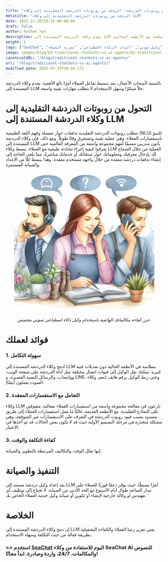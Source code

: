 ```yaml
---
title: "ما يجب أن تعرفه الشركات عن روبوتات الدردشة: الرحلة من روبوتات الدردشة التقليدية إلى وكلاء LLM"
metatitle: "الرحلة من روبوتات الدردشة التقليدية إلى وكلاء LLM"
date: 2023-12-26T10:25:00-08:00
draft: false
author: Xuchen Yao
description: يقدم وكلاء الدردشة المستندة إلى LLM للشركات حلاً سهلاً وفعالاً لتفاعلات العملاء، ولا يتطلب مهارات تقنية معقدة ويتكامل بسلاسة مع الأنظمة الحالية.
weight: 1
tags: ["SeaChat", "وكيل صوتي", "أدوات الذكاء الاصطناعي", "تجربة العملاء"]
image: images/blog/63-traditional-chatbots-vs-ai-agents/63-traditional-chatbots-vs-ai-agents.png
canonicalURL: "/blog/traditional-chatbots-vs-ai-agents/"
url: "/blog/traditional-chatbots-vs-ai-agents/"
modified_date: 2025-07-29T20:45:17Z
---
```


بالنسبة لأصحاب الأعمال، يعد تبسيط تفاعل العملاء أمرًا بالغ الأهمية. يقدم وكلاء الدردشة المستندة إلى LLM حلاً مبتكرًا وسهل الاستخدام لا يتطلب مهارات تقنية واسعة.

# **التحول من روبوتات الدردشة التقليدية إلى وكلاء الدردشة المستندة إلى LLM**
تتطلب روبوتات الدردشة التقليدية تدفقات حوار مفصلة وفهم اللغة الطبيعية (NLU) للتنبؤ باستفسارات العملاء، وهي عملية تقنية وتستغرق وقتًا طويلاً. ومع ذلك، فإن وكلاء الدردشة المستندة إلى LLM يأتون مدربين مسبقًا لفهم مجموعة واسعة من المعرفة العالمية حتى يعرفوا كيفية إجراء محادثة طبيعية مع العملاء. يبسط وكلاء LLM العملية من خلال السماح لك بإدخال معرفتك ومعلوماتك حول منتجاتك أو خدماتك مباشرةً، مما يلغي الحاجة إلى إنشاء تدفقات دردشة معقدة من خلال واجهة مستخدم معقدة. وهذا يبسط كلاً من الإعداد والصيانة المستمرة.

<center>
<img height="450px" src="/images/blog/50x-all-seachat-agents/transfer-to-and-from-ai-agent.jpeg" alt="عزز كفاءة مكالماتك الهاتفية باستخدام وكيل ذكاء اصطناعي صوتي مخصص."/>

*عزز كفاءة مكالماتك الهاتفية باستخدام وكيل ذكاء اصطناعي صوتي مخصص.*
</center>

# **فوائد لعملك**
### 1. **سهولة التكامل**
ادمج وكلاء الدردشة المستندة إلى LLM بسلاسة في الأنظمة الحالية دون تعديلات فنية كبيرة. يمكنك نقل الوكيل إلى قنوات اتصال مختلفة مثل أداة الدردشة على صفحة الويب، وواتساب، والرسائل النصية القصيرة، و LINE، وحتى ربط الوكيل برقم هاتف (نعم، وكلاء الصوت يعملون أيضًا).

### 2. **التعامل مع الاستفسارات المعقدة**
وكلاء LLM بارعون في معالجة مجموعة واسعة من استفسارات العملاء بفعالية، متفوقين على النماذج التقليدية. مع الأنظمة القديمة، غالبًا ما تصل استفسارات العملاء إلى طريق مسدود بسبب قيود روبوت الدردشة في التعرف على الاستفسارات غير المتوقعة، وهي مشكلة متجذرة في مرحلة التصميم الأولية حيث قد لا تكون بعض الحالات قد تم أخذها في الاعتبار.

### 3. **كفاءة التكلفة والوقت**
إنها تقلل الوقت والتكاليف المرتبطة بالتطوير والصيانة.

# **التنفيذ والصيانة**
يعد إعداد وكيل دردشة مستند إلى LLM أمرًا بسيطًا، حيث يوفر دعمًا فوريًا للعملاء على مدار الساعة طوال أيام الأسبوع مع الحد الأدنى من الصيانة. لا تحتاج إلى توظيف أي مهندس أو وكالة خارجية لإنشاء أو تكوين أو صيانة وكيل خدمة العملاء الخاص بك.

# **الخلاصة**
إن دمج وكلاء الدردشة المستندة إلى LLM يعني تعزيز رضا العملاء والكفاءة التشغيلية بطريقة فعالة من حيث التكلفة وسهلة الاستخدام.

### >> استخدم [SeaChat](https://chat.seasalt.ai/?utm_source=blog) اليوم للاستفادة من وكلاء SeaChat AI للنصوص والمكالمات، 24/7، واردة وصادرة. ابدأ مجانًا!
